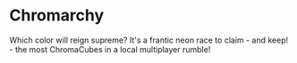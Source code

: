 # Chromarchy
Which color will reign supreme? It's a frantic neon race to claim - and keep! - the most ChromaCubes in a local multiplayer rumble!
